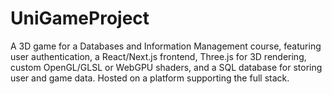 # UniGameProject
A 3D game for a Databases and Information Management course, featuring user authentication, a React/Next.js frontend, Three.js for 3D rendering, custom OpenGL/GLSL or WebGPU shaders, and a SQL database for storing user and game data. Hosted on a platform supporting the full stack.
